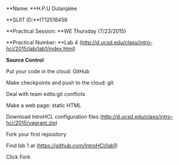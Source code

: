 
**Name: **H.P.U Dulanjalee

**SLIIT ID:**IT12518456

**Practical Session: **WE Thursday (7/23/2015)

**Practical Number: **Lab 4 (http://d.ucsd.edu/class/intro-hci/2015/lab/lab1/index.html)

**Source Control**

Put your code in the cloud: GitHub

Make checkpoints and push to the cloud: git

Deal with team edits:git conflicts

Make a web page: static HTML

Download IntroHCL configuration files (http://d.ucsd.edu/class/intro-hci/2015/vagrant.zip)

Fork your first repository

Find lab 1 at  (https://github.com/IntroHCI/lab1)

Click Fork



